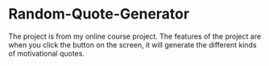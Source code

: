 # Random-Quote-Generator

The project is from my online course project. The features of the project are when you click the button on the screen, it will generate the different kinds of motivational quotes.
